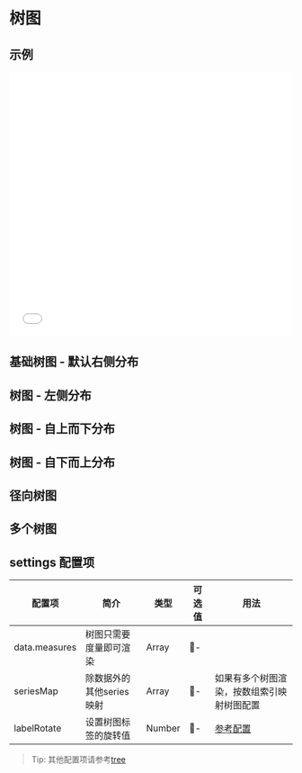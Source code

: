 # 树图

## 示例

<iframe width="100%" height="470" src="//jsfiddle.net/vecharts/cuLhs0v8/embedded/result,html,js/?bodyColor=fff" allowfullscreen="allowfullscreen" frameborder="0"></iframe>

## 基础树图 - 默认右侧分布

<vuep template="#basicTree" :options="{ theme: 'vue', lineNumbers: false }"></vuep>

<script v-pre type="text/x-template" id="basicTree">
<template>
  <ve-tree-chart :data="chartData" />
</template>

<script>
  const treeData = {
    name: '一级分类',
    children: [{
      name: '分类 1',
      value: 560
    }, {
      name: '分类 2',
      value: 500
    }, {
      name: '分类 3',
      value: 300
    }, {
      name: '分类 4',
      value: 150
    }, {
      name: '分类 5',
      value: 115
    }, {
      name: '分类 6',
      value: 95
    }, {
      name: '分类 7',
      value: 90
    }, {
      name: '分类 8',
      value: 75
    }, {
      name: '分类 9',
      value: 66
    }, {
      name: '分类 10',
      value: 52
    }]
  }
  module.exports = {
    created () {
      this.chartData = {
        measures: [{
          name: 'TreeOne',
          value: treeData
        }]
      }
    }
  }
</script>

## 树图 - 左侧分布

<vuep template="#rlTree" :options="{ theme: 'vue', lineNumbers: false }"></vuep>

<script v-pre type="text/x-template" id="rlTree">
<template>
  <ve-tree-chart :data="chartData" :settings="chartSettings" />
</template>

<script>
  const treeData = {
    name: '一级分类',
    children: [{
      name: '分类 1',
      value: 560
    }, {
      name: '分类 2',
      value: 500
    }, {
      name: '分类 3',
      value: 300
    }, {
      name: '分类 4',
      value: 150
    }, {
      name: '分类 5',
      value: 115
    }, {
      name: '分类 6',
      value: 95
    }, {
      name: '分类 7',
      value: 90
    }, {
      name: '分类 8',
      value: 75
    }, {
      name: '分类 9',
      value: 66
    }, {
      name: '分类 10',
      value: 52
    }]
  }
  module.exports = {
    created () {
      this.chartData = {
        measures: [{
          name: 'TreeOne',
          value: treeData
        }]
      }
      this.chartSettings = {
        seriesMap: [{
          orient: 'RL'
        }]
      }
    }
  }
</script>

## 树图 - 自上而下分布

<vuep template="#tbTree" :options="{ theme: 'vue', lineNumbers: false }"></vuep>

<script v-pre type="text/x-template" id="tbTree">
<template>
  <ve-tree-chart :data="chartData" :settings="chartSettings" />
</template>

<script>
  const treeData = {
    name: '一级分类',
    children: [{
      name: '分类 1',
      value: 560
    }, {
      name: '分类 2',
      value: 500
    }, {
      name: '分类 3',
      value: 300
    }, {
      name: '分类 4',
      value: 150
    }, {
      name: '分类 5',
      value: 115
    }, {
      name: '分类 6',
      value: 95
    }, {
      name: '分类 7',
      value: 90
    }, {
      name: '分类 8',
      value: 75
    }, {
      name: '分类 9',
      value: 66
    }, {
      name: '分类 10',
      value: 52
    }]
  }
  module.exports = {
    created () {
      this.chartData = {
        measures: [{
          value: treeData
        }]
      }
      this.chartSettings = {
        seriesMap: [{
          orient: 'TB'
        }]
      }
    }
  }
</script>

## 树图 - 自下而上分布

<vuep template="#btTree" :options="{ theme: 'vue', lineNumbers: false }"></vuep>

<script v-pre type="text/x-template" id="btTree">
<template>
  <ve-tree-chart :data="chartData" :legend-visible="legendVisiable" :settings="chartSettings" />
</template>

<script>
  const treeData = {
    name: '一级分类',
    children: [{
      name: '分类 1',
      value: 560
    }, {
      name: '分类 2',
      value: 500
    }, {
      name: '分类 3',
      value: 300
    }, {
      name: '分类 4',
      value: 150
    }, {
      name: '分类 5',
      value: 115
    }, {
      name: '分类 6',
      value: 95
    }, {
      name: '分类 7',
      value: 90
    }, {
      name: '分类 8',
      value: 75
    }, {
      name: '分类 9',
      value: 66
    }, {
      name: '分类 10',
      value: 52
    }]
  }
  module.exports = {
    created () {
      this.legendVisiable = false
      this.chartData = {
        measures: [{
          name: 'TreeOne',
          value: treeData
        }]
      }
      this.chartSettings = {
        seriesMap: [{
          orient: 'BT'
        }],
        labelRotate: 90
      }
    }
  }
</script>

## 径向树图

<vuep template="#radialTree" :options="{ theme: 'vue', lineNumbers: false }"></vuep>

<script v-pre type="text/x-template" id="radialTree">
<template>
  <ve-tree-chart :data="chartData" :settings="chartSettings" />
</template>

<script>
  const treeData = {
    name: '一级分类',
    children: [{
      name: '分类 1',
      value: 560
    }, {
      name: '分类 2',
      value: 500
    }, {
      name: '分类 3',
      value: 300
    }, {
      name: '分类 4',
      value: 150
    }, {
      name: '分类 5',
      value: 115
    }, {
      name: '分类 6',
      value: 95
    }, {
      name: '分类 7',
      value: 90
    }, {
      name: '分类 8',
      value: 75
    }, {
      name: '分类 9',
      value: 66
    }, {
      name: '分类 10',
      value: 52
    }]
  }
  module.exports = {
    created () {
      this.legendVisiable = false
      this.chartData = {
        measures: [{
          name: 'TreeOne',
          value: treeData
        }]
      }
      this.chartSettings = {
        seriesMap: [{
          layout: 'radial'
        }]
      }
    }
  }
</script>

## 多个树图

<vuep template="#multipleTrees" :options="{ theme: 'vue', lineNumbers: false }"></vuep>

<script v-pre type="text/x-template" id="multipleTrees">
<template>
  <ve-tree-chart :data="chartData" :settings="chartSettings" />
</template>

<script>
  const treeData1 = {
    name: '一级分类',
    children: [{
      name: '分类 1',
      value: 560
    }, {
      name: '分类 2',
      value: 500
    }, {
      name: '分类 3',
      value: 300
    }, {
      name: '分类 4',
      value: 150
    }, {
      name: '分类 5',
      value: 115
    }]
  }
  const treeData2 = {
    name: '终端',
    children: [{
      name: 'App',
      value: 40000
    }, {
      name: 'PC',
      value: 27800
    }, {
      name: '微信',
      value: 22000
    }, {
      name: '小程序',
      value: 20200
    }, {
      name: '手Q',
      value: 15600
    }]
  }
  module.exports = {
    created () {
      this.legendVisiable = false
      this.chartData = {
        measures: [{
          name: 'TreeOne',
          value: treeData1
        }, {
          name: 'TreeTwo',
          value: treeData2
        }]
      }
      this.chartSettings = {
        seriesMap: [{
          top: '5%',
          left: '12%',
          bottom: '2%',
          right: '60%'
        }, {
          top: '20%',
          left: '60%',
          bottom: '18%',
          right: '18%'
        }]
      }
    }
  }
</script>

## settings 配置项

| 配置项 | 简介 | 类型 | 可选值 | 用法 |
| --- | --- | --- | --- | --- |
| data.measures | 树图只需要度量即可渲染 | Array | - | |
| seriesMap | 除数据外的其他series映射 | Array | - | 如果有多个树图渲染，按数组索引映射树图配置 |
| labelRotate | 设置树图标签的旋转值 | Number | - | [参考配置](http://echarts.baidu.com/option.html#series-tree.label.rotate) |

> Tip: 其他配置项请参考[tree](http://echarts.baidu.com/option.html#series-tree)
